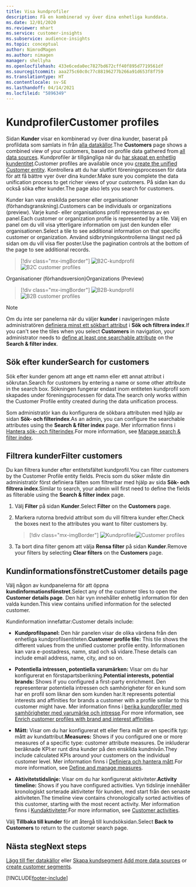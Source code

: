 ```yaml
---
title: Visa kundprofiler
description: Få en kombinerad vy över dina enhetliga kunddata.
ms.date: 12/01/2020
ms.reviewer: mhart
ms.service: customer-insights
ms.subservice: audience-insights
ms.topic: conceptual
author: NimrodMagen
ms.author: nimagen
manager: shellyha
ms.openlocfilehash: 433e6ceda0ec7827bd672cff40f895d7719561df
ms.sourcegitcommit: aaa275c60c0c77c88196277b266a91d653f8f759
ms.translationtype: HT
ms.contentlocale: sv-SE
ms.lasthandoff: 04/14/2021
ms.locfileid: "5896349"
---
```

# <a name="customer-profiles"></a><span data-ttu-id="17b64-103">Kundprofiler</span><span class="sxs-lookup"><span data-stu-id="17b64-103">Customer profiles</span></span>

<span data-ttu-id="17b64-104">Sidan **Kunder** visar en kombinerad vy över dina kunder, baserat på profildata som samlats in från [alla datakällor](data-sources.md).</span><span class="sxs-lookup"><span data-stu-id="17b64-104">The **Customers** page shows a combined view of your customers, based on profile data gathered from [all data sources](data-sources.md).</span></span> <span data-ttu-id="17b64-105">Kundprofiler är tillgängliga när du [har skapat en enhetlig kundentitet](data-unification.md).</span><span class="sxs-lookup"><span data-stu-id="17b64-105">Customer profiles are available once you [create the unified Customer entity](data-unification.md).</span></span> <span data-ttu-id="17b64-106">Kontrollera att du har slutfört föreningsprocessen för data för att få bättre vyer över dina kunder.</span><span class="sxs-lookup"><span data-stu-id="17b64-106">Make sure you complete the data unification process to get richer views of your customers.</span></span> <span data-ttu-id="17b64-107">På sidan kan du också söka efter kunder.</span><span class="sxs-lookup"><span data-stu-id="17b64-107">The page also lets you search for customers.</span></span>

<span data-ttu-id="17b64-108">Kunder kan vara enskilda personer eller organisationer (förhandsgranskning).</span><span class="sxs-lookup"><span data-stu-id="17b64-108">Customers can be individuals or organizations (preview).</span></span> <span data-ttu-id="17b64-109">Varje kund- eller organisations profil representeras av en panel.</span><span class="sxs-lookup"><span data-stu-id="17b64-109">Each customer or organization profile is represented by a tile.</span></span> <span data-ttu-id="17b64-110">Välj en panel om du vill visa ytterligare information om just den kunden eller organisationen.</span><span class="sxs-lookup"><span data-stu-id="17b64-110">Select a tile to see additional information on that specific customer or organization.</span></span> <span data-ttu-id="17b64-111">Använd sidbrytningskontrollerna längst ned på sidan om du vill visa fler poster.</span><span class="sxs-lookup"><span data-stu-id="17b64-111">Use the pagination controls at the bottom of the page to see additional records.</span></span>

> [!div class="mx-imgBorder"] 
> <span data-ttu-id="17b64-112">![B2C-kundprofil](media/profiles-customers.png "B2C-kundprofil")</span><span class="sxs-lookup"><span data-stu-id="17b64-112">![B2C customer profiles](media/profiles-customers.png "B2C customer profiles")</span></span>

<span data-ttu-id="17b64-113">Organisationer (förhandsversion)</span><span class="sxs-lookup"><span data-stu-id="17b64-113">Organizations (Preview)</span></span>
> [!div class="mx-imgBorder"] 
> <span data-ttu-id="17b64-114">![B2B-kundprofil](media/profile-customers-b2b.png "B2B-kundprofil")</span><span class="sxs-lookup"><span data-stu-id="17b64-114">![B2B customer profiles](media/profile-customers-b2b.png "B2B customer profiles")</span></span>

> [!NOTE]
> <span data-ttu-id="17b64-115">Om du inte ser panelerna när du väljer **kunder** i navigeringen måste administratören [definiera minst ett sökbart attribut](search-filter-index.md) i **Sök och filtrera index**.</span><span class="sxs-lookup"><span data-stu-id="17b64-115">If you can't see the tiles when you select **Customers** in navigation, your administrator needs to [define at least one searchable attribute](search-filter-index.md) on the **Search & filter index**.</span></span>

## <a name="search-for-customers"></a><span data-ttu-id="17b64-116">Sök efter kunder</span><span class="sxs-lookup"><span data-stu-id="17b64-116">Search for customers</span></span>

<span data-ttu-id="17b64-117">Sök efter kunder genom att ange ett namn eller ett annat attribut i sökrutan.</span><span class="sxs-lookup"><span data-stu-id="17b64-117">Search for customers by entering a name or some other attribute in the search box.</span></span> <span data-ttu-id="17b64-118">Sökningen fungerar endast inom entiteten kundprofil som skapades under föreningsprocessen för data.</span><span class="sxs-lookup"><span data-stu-id="17b64-118">The search only works within the Customer Profile entity created during the data unification process.</span></span>

<span data-ttu-id="17b64-119">Som administratör kan du konfigurera de sökbara attributen med hjälp av sidan **Sök- och filterindex**.</span><span class="sxs-lookup"><span data-stu-id="17b64-119">As an admin, you can configure the searchable attributes using the **Search & filter index** page.</span></span> <span data-ttu-id="17b64-120">Mer information finns i [Hantera sök- och filterindex](search-filter-index.md).</span><span class="sxs-lookup"><span data-stu-id="17b64-120">For more information, see [Manage search & filter index](search-filter-index.md).</span></span>

## <a name="filter-customers"></a><span data-ttu-id="17b64-121">Filtrera kunder</span><span class="sxs-lookup"><span data-stu-id="17b64-121">Filter customers</span></span>

<span data-ttu-id="17b64-122">Du kan filtrera kunder efter entitetsfältet kundprofil.</span><span class="sxs-lookup"><span data-stu-id="17b64-122">You can filter customers by the Customer Profile entity fields.</span></span> <span data-ttu-id="17b64-123">Precis som du söker måste din administratör först definiera fälten som filtrerbar med hjälp av sida **Sök- och filtrera index**.</span><span class="sxs-lookup"><span data-stu-id="17b64-123">Similar to search, your admin will first need to define the fields as filterable using the **Search & filter index** page.</span></span>

1. <span data-ttu-id="17b64-124">Välj **Filter** på sidan **Kunder**.</span><span class="sxs-lookup"><span data-stu-id="17b64-124">Select **Filter** on the **Customers** page.</span></span>

2. <span data-ttu-id="17b64-125">Markera rutorna bredvid attribut som du vill filtrera kunder efter.</span><span class="sxs-lookup"><span data-stu-id="17b64-125">Check the boxes next to the attributes you want to filter customers by.</span></span>

   > [!div class="mx-imgBorder"] 
   > <span data-ttu-id="17b64-126">![Kundprofiler](media/profiles-customers3.png "Kundprofiler")</span><span class="sxs-lookup"><span data-stu-id="17b64-126">![Customer profiles](media/profiles-customers3.png "Customer profiles")</span></span>

3. <span data-ttu-id="17b64-127">Ta bort dina filter genom att välja **Rensa filter** på sidan **Kunder**.</span><span class="sxs-lookup"><span data-stu-id="17b64-127">Remove your filters by selecting **Clear filters** on the **Customers** page.</span></span>

##  <a name="customer-details-page"></a><span data-ttu-id="17b64-128">Kundinformationsfönstret</span><span class="sxs-lookup"><span data-stu-id="17b64-128">Customer details page</span></span>

<span data-ttu-id="17b64-129">Välj någon av kundpanelerna för att öppna **kundinformationsfönstret**.</span><span class="sxs-lookup"><span data-stu-id="17b64-129">Select any of the customer tiles to open the **Customer details page**.</span></span> <span data-ttu-id="17b64-130">Den här vyn innehåller enhetlig information för den valda kunden.</span><span class="sxs-lookup"><span data-stu-id="17b64-130">This view contains unified information for the selected customer.</span></span>

<span data-ttu-id="17b64-131">Kundinformation innefattar:</span><span class="sxs-lookup"><span data-stu-id="17b64-131">Customer details include:</span></span>

-   <span data-ttu-id="17b64-132">**Kundprofilspanel:** Den här panelen visar de olika värdena från den enhetliga kundprofilsentiteten.</span><span class="sxs-lookup"><span data-stu-id="17b64-132">**Customer profile tile:** This tile shows the different values from the unified customer profile entity.</span></span> <span data-ttu-id="17b64-133">Informationen kan vara e-postadress, namn, stad och så vidare.</span><span class="sxs-lookup"><span data-stu-id="17b64-133">These details can include email address, name, city, and so on.</span></span> 

-   <span data-ttu-id="17b64-134">**Potentiella intressen, potentiella varumärken:** Visar om du har konfigurerat en förstapartsberikning.</span><span class="sxs-lookup"><span data-stu-id="17b64-134">**Potential interests, potential brands:** Shows if you configured a first-party enrichment.</span></span> <span data-ttu-id="17b64-135">Den representerar potentiella intressen och samhörigheter för en kund som har en profil som liknar den som kunden har.</span><span class="sxs-lookup"><span data-stu-id="17b64-135">It represents potential interests and affinities for brands a customer with a profile similar to this customer might have.</span></span> <span data-ttu-id="17b64-136">Mer information finns i [berika kundprofiler med samhörigheter med varumärke och intresse](enrichment-microsoft.md).</span><span class="sxs-lookup"><span data-stu-id="17b64-136">For more information, see [Enrich customer profiles with brand and interest affinities](enrichment-microsoft.md).</span></span>

-   <span data-ttu-id="17b64-137">**Mått:** Visar om du har konfigurerat ett eller flera mått av en specifik typ: mått av kundattribut.</span><span class="sxs-lookup"><span data-stu-id="17b64-137">**Measures:** Shows if you configured one or more measures of a specific type: customer attribute measures.</span></span> <span data-ttu-id="17b64-138">De inkluderar beräknade KPI:er runt dina kunder på den enskilda kundnivån.</span><span class="sxs-lookup"><span data-stu-id="17b64-138">They include calculated KPIs around your customers on the individual customer level.</span></span> <span data-ttu-id="17b64-139">Mer information finns i [Definiera och hantera mått](measures.md).</span><span class="sxs-lookup"><span data-stu-id="17b64-139">For more information, see [Define and manage measures](measures.md).</span></span>

-   <span data-ttu-id="17b64-140">**Aktivitetstidslinje:** Visar om du har konfigurerat aktiviteter.</span><span class="sxs-lookup"><span data-stu-id="17b64-140">**Activity timeline:** Shows if you have configured activities.</span></span> <span data-ttu-id="17b64-141">Vyn tidslinje innehåller kronologiskt sorterade aktiviteter för kunden, med start från den senaste aktiviteten.</span><span class="sxs-lookup"><span data-stu-id="17b64-141">The timeline view contains chronologically sorted activities of this customer, starting with the most recent activity.</span></span> <span data-ttu-id="17b64-142">Mer information finns i [Kundaktiviteter](activities.md).</span><span class="sxs-lookup"><span data-stu-id="17b64-142">For more information, see [Customer activities](activities.md).</span></span>

<span data-ttu-id="17b64-143">Välj **Tillbaka till kunder** för att återgå till kundsöksidan.</span><span class="sxs-lookup"><span data-stu-id="17b64-143">Select **Back to Customers** to return to the customer search page.</span></span>

## <a name="next-steps"></a><span data-ttu-id="17b64-144">Nästa steg</span><span class="sxs-lookup"><span data-stu-id="17b64-144">Next steps</span></span>

<span data-ttu-id="17b64-145">[Lägg till fler datakällor](data-sources.md) eller [Skapa kundsegment](segments.md).</span><span class="sxs-lookup"><span data-stu-id="17b64-145">[Add more data sources](data-sources.md) or [create customer segments](segments.md).</span></span>


[!INCLUDE[footer-include](../includes/footer-banner.md)]